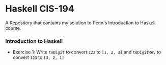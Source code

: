 # Haskell CIS-194
A Repository that contains my solution to Penn's Introduction to Haskell course.

### Introduction to Haskell

* Exercise 1: Write `toDigit` to convert `123` to `[1, 2, 3]` and `toDigitRev` to convert `123` to `[3, 2, 1]`
